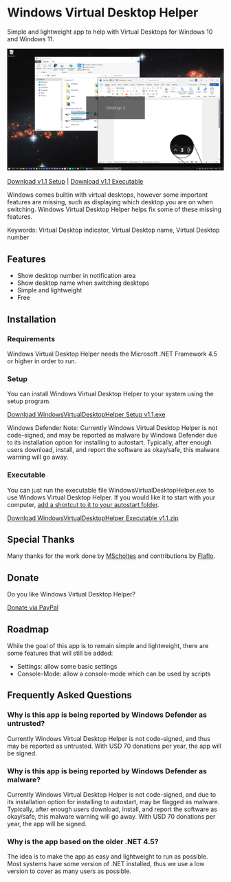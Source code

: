 # Windows Virtual Desktop Helper

Simple and lightweight app to help with Virtual Desktops for Windows 10 and Windows 11.

![Screenshot](Images/WindowsVirtualDeskopHelper%20Screenshot.png)

[Download v1.1 Setup](https://github.com/dankrusi/WindowsVirtualDesktopHelper/releases/download/v1.1/WindowsVirtualDesktopHelper.Setup.v1.1.exe) | 
[Download v1.1 Executable](https://github.com/dankrusi/WindowsVirtualDesktopHelper/releases/download/v1.1/WindowsVirtualDesktopHelper.Executable.v1.1.zip)

Windows comes builtin with virtual desktops, however some important features are missing, such
as displaying which desktop you are on when switching. Windows Virtual Desktop Helper helps
fix some of these missing features.

Keywords: Virtual Desktop indicator, Virtual Desktop name, Virtual Desktop number

## Features

* Show desktop number in notification area
* Show desktop name when switching desktops
* Simple and lightweight
* Free


## Installation

### Requirements

Windows Virtual Desktop Helper needs the Microsoft .NET Framework 4.5 or higher in order to run.

### Setup

You can install Windows Virtual Desktop Helper to your system using the setup program.

[Download WindowsVirtualDesktopHelper Setup v1.1.exe](https://github.com/dankrusi/WindowsVirtualDesktopHelper/releases/download/v1.1/WindowsVirtualDesktopHelper.Setup.v1.1.exe)

Windows Defender Note: Currently Windows Virtual Desktop Helper is not code-signed, and may be reported as malware by Windows
Defender due to its installation option for installing to autostart. Typically, after enough users download, install, and report
the software as okay/safe, this malware warning will go away.

### Executable

You can just run the executable file WindowsVirtualDesktopHelper.exe to use Windows Virtual Desktop Helper.
If you would like it to start with your computer, [add a shortcut to it to your autostart folder](https://support.microsoft.com/en-us/windows/add-an-app-to-run-automatically-at-startup-in-windows-10-150da165-dcd9-7230-517b-cf3c295d89dd).

[Download WindowsVirtualDesktopHelper Executable v1.1.zip](https://github.com/dankrusi/WindowsVirtualDesktopHelper/releases/download/v1.1/WindowsVirtualDesktopHelper.Executable.v1.1.zip)


## Special Thanks

Many thanks for the work done by [MScholtes](https://github.com/MScholtes) and contributions by [Flaflo](https://github.com/Flaflo).


## Donate

Do you like Windows Virtual Desktop Helper? 

[Donate via PayPal](https://www.paypal.com/donate/?hosted_button_id=BG5FYMAHFG9V6)


## Roadmap

While the goal of this app is to remain simple and lightweight, there are some features that will still be added:

* Settings: allow some basic settings
* Console-Mode: allow a console-mode which can be used by scripts


## Frequently Asked Questions

### Why is this app is being reported by Windows Defender as untrusted?

Currently Windows Virtual Desktop Helper is not code-signed, and thus may be reported as untrusted. With USD 70 donations per year, the app will be signed.

### Why is this app is being reported by Windows Defender as malware?

Currently Windows Virtual Desktop Helper is not code-signed, and due to its installation option for installing to autostart, may be flagged as malware. Typically, after enough users download, install, and report
the software as okay/safe, this malware warning will go away. With USD 70 donations per year, the app will be signed.

### Why is the app based on the older .NET 4.5?

The idea is to make the app as easy and lightweight to run as possible. Most systems have some version of .NET installed, thus we use a low version to cover as many users as possible. 

